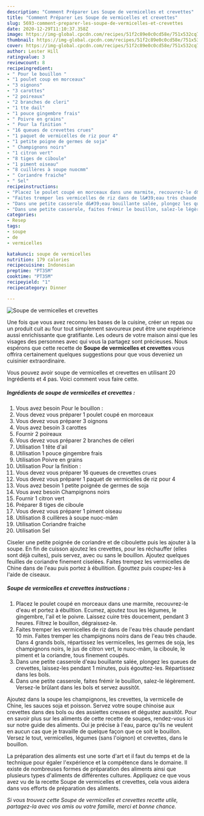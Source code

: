 ```yaml
---
description: "Comment Préparer Les Soupe de vermicelles et crevettes"
title: "Comment Préparer Les Soupe de vermicelles et crevettes"
slug: 5693-comment-preparer-les-soupe-de-vermicelles-et-crevettes
date: 2020-12-29T11:10:37.358Z
image: https://img-global.cpcdn.com/recipes/51f2c89e0c0cd58e/751x532cq70/soupe-de-vermicelles-et-crevettes-photo-principale-de-la-recette.jpg
thumbnail: https://img-global.cpcdn.com/recipes/51f2c89e0c0cd58e/751x532cq70/soupe-de-vermicelles-et-crevettes-photo-principale-de-la-recette.jpg
cover: https://img-global.cpcdn.com/recipes/51f2c89e0c0cd58e/751x532cq70/soupe-de-vermicelles-et-crevettes-photo-principale-de-la-recette.jpg
author: Lester Hill
ratingvalue: 3
reviewcount: 8
recipeingredient:
- " Pour le bouillon "
- "1 poulet coup en morceaux"
- "3 oignons"
- "3 carottes"
- "2 poireaux"
- "2 branches de cleri"
- "1 tte dail"
- "1 pouce gingembre frais"
- " Poivre en grains"
- " Pour la finition "
- "16 queues de crevettes crues"
- "1 paquet de vermicelles de riz pour 4"
- "1 petite poigne de germes de soja"
- " Champignons noirs"
- "1 citron vert"
- "8 tiges de ciboule"
- "1 piment oiseau"
- "8 cuillères à soupe nuocmm"
- " Coriandre fraiche"
- " Sel"
recipeinstructions:
- "Placez le poulet coupé en morceaux dans une marmite, recouvrez-le d&#39;eau et portez à ébulltion. Ecumez, ajoutez tous les légumes, le gingembre, l&#39;ail et le poivre. Laissez cuire très doucement, pendant 3 heures. Filtrez le bouillon, dégraissez-le."
- "Faites tremper les vermicelles de riz dans de l&#39;eau très chaude pendant 10 min. Faites tremper les champignons noirs dans de l&#39;eau très chaude. Dans 4 grands bols, répartissez les vermicelles, les germes de soja, les champignons noirs, le jus de citron vert, le nuoc-mâm, la ciboule, le piment et la coriandre, tous finement coupés."
- "Dans une petite casserole d&#39;eau bouillante salée, plongez les queues de crevettes, laissez-les pendant 1 minutes, puis égouttez-les. Répartissez dans les bols."
- "Dans une petite casserole, faites frémir le bouillon, salez-le légèrement. Versez-le brûlant dans les bols et servez aussitôt."
categories:
- Resep
tags:
- soupe
- de
- vermicelles

katakunci: soupe de vermicelles 
nutrition: 179 calories
recipecuisine: Indonesian
preptime: "PT35M"
cooktime: "PT35M"
recipeyield: "1"
recipecategory: Dinner

---
```



![Soupe de vermicelles et crevettes](https://img-global.cpcdn.com/recipes/51f2c89e0c0cd58e/751x532cq70/soupe-de-vermicelles-et-crevettes-photo-principale-de-la-recette.jpg)

Une fois que vous avez reconnu les bases de la cuisine, créer un repas ou un produit cuit au four tout simplement savoureux peut être une expérience aussi enrichissante que gratifiante. Les odeurs de votre maison ainsi que les visages des personnes avec qui vous la partagez sont précieuses. Nous espérons que cette recette de <strong> Soupe de vermicelles et crevettes </strong> vous offrira certainement quelques suggestions pour que vous deveniez un cuisinier extraordinaire.

<!--inarticleads1-->

Vous pouvez avoir soupe de vermicelles et crevettes en utilisant 20 Ingrédients et 4 pas. Voici comment vous faire cette.

##### Ingrédients de soupe de vermicelles et crevettes :

1. Vous avez besoin  Pour le bouillon :
1. Vous devez vous préparer 1 poulet coupé en morceaux
1. Vous devez vous préparer 3 oignons
1. Vous avez besoin 3 carottes
1. Fournir 2 poireaux
1. Vous devez vous préparer 2 branches de céleri
1. Utilisation 1 tête d&#39;ail
1. Utilisation 1 pouce gingembre frais
1. Utilisation  Poivre en grains
1. Utilisation  Pour la finition :
1. Vous devez vous préparer 16 queues de crevettes crues
1. Vous devez vous préparer 1 paquet de vermicelles de riz pour 4
1. Vous avez besoin 1 petite poignée de germes de soja
1. Vous avez besoin  Champignons noirs
1. Fournir 1 citron vert
1. Préparer 8 tiges de ciboule
1. Vous devez vous préparer 1 piment oiseau
1. Utilisation 8 cuillères à soupe nuoc-mâm
1. Utilisation  Coriandre fraiche
1. Utilisation  Sel


Ciseler une petite poignée de coriandre et de ciboulette puis les ajouter à la soupe. En fin de cuisson ajoutez les crevettes, pour les réchauffer (elles sont déjà cuites), puis servez, avec ou sans le bouillon. Ajoutez quelques feuilles de coriandre finement ciselées. Faites trempez les vermicelles de Chine dans de l&#39;eau puis portez à ébullition. Égouttez puis coupez-les à l&#39;aide de ciseaux. 

<!--inarticleads2-->

##### Soupe de vermicelles et crevettes instructions :

1. Placez le poulet coupé en morceaux dans une marmite, recouvrez-le d&#39;eau et portez à ébulltion. Ecumez, ajoutez tous les légumes, le gingembre, l&#39;ail et le poivre. Laissez cuire très doucement, pendant 3 heures. Filtrez le bouillon, dégraissez-le.
1. Faites tremper les vermicelles de riz dans de l&#39;eau très chaude pendant 10 min. Faites tremper les champignons noirs dans de l&#39;eau très chaude. Dans 4 grands bols, répartissez les vermicelles, les germes de soja, les champignons noirs, le jus de citron vert, le nuoc-mâm, la ciboule, le piment et la coriandre, tous finement coupés.
1. Dans une petite casserole d&#39;eau bouillante salée, plongez les queues de crevettes, laissez-les pendant 1 minutes, puis égouttez-les. Répartissez dans les bols.
1. Dans une petite casserole, faites frémir le bouillon, salez-le légèrement. Versez-le brûlant dans les bols et servez aussitôt.


Ajoutez dans la soupe les champignons, les crevettes, la vermicelle de Chine, les sauces soja et poisson. Servez votre soupe chinoise aux crevettes dans des bols ou des assiettes creuses et dégustez aussitôt. Pour en savoir plus sur les aliments de cette recette de soupes, rendez-vous ici sur notre guide des aliments. Oui je précise à l&#39;eau, parce qu&#39;ils ne veulent en aucun cas que je travaille de quelque façon que ce soit le bouillon. Versez le tout, vermicelles, légumes (sans l&#39;oignon) et crevettes, dans le bouillon. 

<!--inarticleads1-->

<p>
La préparation des aliments est une sorte d'art et il faut du temps et de la technique pour égaler l'expérience et la compétence dans le domaine. Il existe de nombreuses formes de préparation des aliments ainsi que plusieurs types d'aliments de différentes cultures. Appliquez ce que vous avez vu de la recette Soupe de vermicelles et crevettes, cela vous aidera dans vos efforts de préparation des aliments.
</p>

<p>
<i>Si vous trouvez cette Soupe de vermicelles et crevettes recette utile, partagez-la avec vos amis ou votre famille, merci et bonne chance.</i>
</p>
